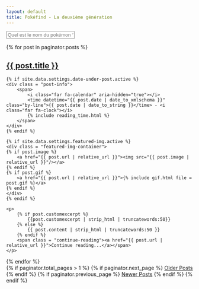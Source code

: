 ```yaml
---
layout: default
title: Pokéfind - La deuxième génération
---
```


<div class="container py-2 poke-search">
  <div class="poke-form input-group text-center">
  </div>
  <div class="poke-list">
    <div id="results" class="poke-display"></div>
  </div>
  <form class="container m-2" id="answer-form">
    <input type="text" class="form-control" placeholder="Quel est le nom du pokémon ?" id="answer-input">
  </form>
</div>

   <script src="2gen.js"></script>



{% for post in paginator.posts %}

<div class="post">
    <h2 id = "post-title"><a href="{{ post.url  | relative_url }}">{{ post.title }}</a></h2>

    {% if site.data.settings.date-under-post.active %}
    <div class = "post-info">
        <span>
            <i class="far fa-calendar" aria-hidden="true"></i>
            <time datetime="{{ post.date | date_to_xmlschema }}" class="by-line">{{ post.date | date_to_string }}</time> - <i class="far fa-clock"></i>
            {% include reading_time.html %}
        </span>
    </div>
    {% endif %}

    {% if site.data.settings.featured-img.active %}
    <div class = "featured-img-container">
    {% if post.image %}
        <a href="{{ post.url | relative_url }}"><img src="{{ post.image | relative_url }}"/></a>
    {% endif %}
    {% if post.gif %}
        <a href="{{ post.url | relative_url }}">{% include gif.html file = post.gif %}</a>
    {% endif %}
    </div>
    {% endif %}

    <p>
        {% if post.customexcerpt %}
            {{post.customexcerpt | strip_html | truncatewords:50}}
        {% else %}
            {{ post.content | strip_html | truncatewords:50 }}
        {% endif %}
        <span class = "continue-reading"><a href="{{ post.url | relative_url }}">Continue reading...</a></span>
    </p>
</div>
{% endfor %}

<!-- Pagination links -->
<div class = "paginator">
    {% if paginator.total_pages > 1 %}
    {% if paginator.next_page %}
      <a class = "older paginate-button" href="{{ paginator.next_page_path | relative_url }}">Older Posts</a>
    {% endif %}
    {% if paginator.previous_page %}
    <a class = "newer paginate-button" href="{{ paginator.previous_page_path | relative_url }}">Newer Posts</a>
  {% endif %}
  {% endif %}
</div>
